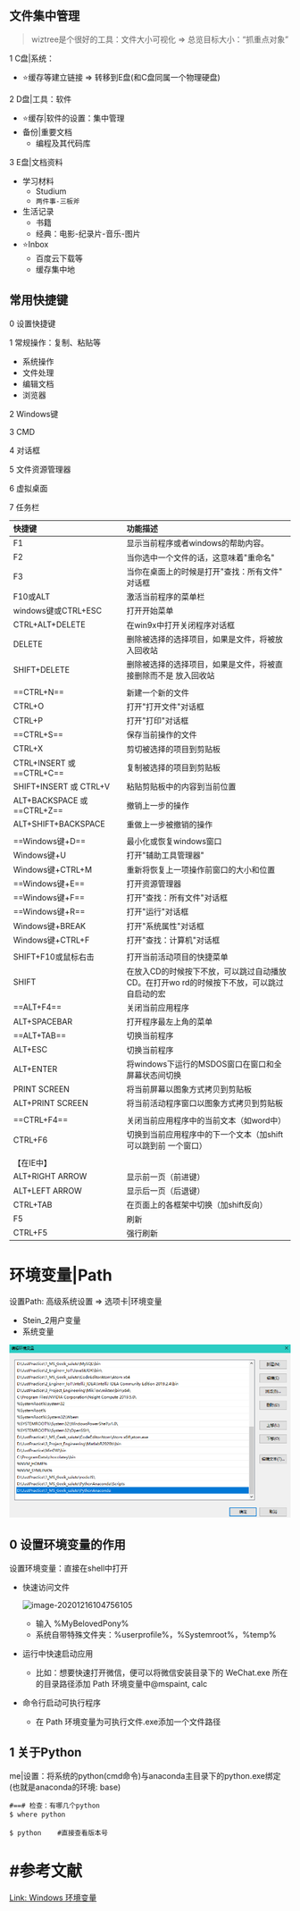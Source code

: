 ## 文件集中管理

> wiztree是个很好的工具：文件大小可视化 => 总览目标大小：“抓重点对象”

1 C盘|系统：

- ⭐缓存等建立链接 => 转移到E盘(和C盘同属一个物理硬盘)

2 D盘|工具：软件

- ⭐缓存|软件的设置：集中管理
- 备份|重要文档
  - 编程及其代码库

3 E盘|文档资料

- 学习材料
  - Studium
  - `两件事-三板斧`
- 生活记录
  - 书籍
  - 经典：电影-纪录片-音乐-图片
- ⭐Inbox
  - 百度云下载等
  - 缓存集中地







## 常用快捷键

0 设置快捷键

1 常规操作：复制、粘贴等

- 系统操作
- 文件处理
- 编辑文档
- 浏览器

2 Windows键

3 CMD

4 对话框

5 文件资源管理器

6 虚拟桌面

7 任务栏



| 快捷键                      | 功能描述                                                     |
| :-------------------------- | :----------------------------------------------------------- |
| F1                          | 显示当前程序或者windows的帮助内容。                          |
| F2                          | 当你选中一个文件的话，这意味着"重命名"                       |
| F3                          | 当你在桌面上的时候是打开"查找：所有文件" 对话框              |
| F10或ALT                    | 激活当前程序的菜单栏                                         |
| windows键或CTRL+ESC         | 打开开始菜单                                                 |
| CTRL+ALT+DELETE             | 在win9x中打开关闭程序对话框                                  |
| DELETE                      | 删除被选择的选择项目，如果是文件，将被放入回收站             |
| SHIFT+DELETE                | 删除被选择的选择项目，如果是文件，将被直接删除而不是 放入回收站 |
|                             |                                                              |
| ==CTRL+N==                  | 新建一个新的文件                                             |
| CTRL+O                      | 打开"打开文件"对话框                                         |
| CTRL+P                      | 打开"打印"对话框                                             |
| ==CTRL+S==                  | 保存当前操作的文件                                           |
| CTRL+X                      | 剪切被选择的项目到剪贴板                                     |
| CTRL+INSERT 或 ==CTRL+C==   | 复制被选择的项目到剪贴板                                     |
| SHIFT+INSERT 或 CTRL+V      | 粘贴剪贴板中的内容到当前位置                                 |
| ALT+BACKSPACE 或 ==CTRL+Z== | 撤销上一步的操作                                             |
| ALT+SHIFT+BACKSPACE         | 重做上一步被撤销的操作                                       |
|                             |                                                              |
| ==Windows键+D==             | 最小化或恢复windows窗口                                      |
| Windows键+U                 | 打开"辅助工具管理器"                                         |
| Windows键+CTRL+M            | 重新将恢复上一项操作前窗口的大小和位置                       |
| ==Windows键+E==             | 打开资源管理器                                               |
| ==Windows键+F==             | 打开"查找：所有文件"对话框                                   |
| ==Windows键+R==             | 打开"运行"对话框                                             |
| Windows键+BREAK             | 打开"系统属性"对话框                                         |
| Windows键+CTRL+F            | 打开"查找：计算机"对话框                                     |
|                             |                                                              |
| SHIFT+F10或鼠标右击         | 打开当前活动项目的快捷菜单                                   |
| SHIFT                       | 在放入CD的时候按下不放，可以跳过自动播放CD。在打开wo rd的时候按下不放，可以跳过自启动的宏 |
| ==ALT+F4==                  | 关闭当前应用程序                                             |
| ALT+SPACEBAR                | 打开程序最左上角的菜单                                       |
| ==ALT+TAB==                 | 切换当前程序                                                 |
| ALT+ESC                     | 切换当前程序                                                 |
| ALT+ENTER                   | 将windows下运行的MSDOS窗口在窗口和全屏幕状态间切换           |
| PRINT SCREEN                | 将当前屏幕以图象方式拷贝到剪贴板                             |
| ALT+PRINT SCREEN            | 将当前活动程序窗口以图象方式拷贝到剪贴板                     |
|                             |                                                              |
| ==CTRL+F4==                 | 关闭当前应用程序中的当前文本（如word中）                     |
| CTRL+F6                     | 切换到当前应用程序中的下一个文本（加shift 可以跳到前 一个窗口） |
|                             |                                                              |
| 【在IE中】                  |                                                              |
| ALT+RIGHT ARROW             | 显示前一页（前进键）                                         |
| ALT+LEFT ARROW              | 显示后一页（后退键）                                         |
| CTRL+TAB                    | 在页面上的各框架中切换（加shift反向）                        |
| F5                          | 刷新                                                         |
| CTRL+F5                     | 强行刷新                                                     |



# 环境变量|Path

设置Path: 高级系统设置 => 选项卡|环境变量

- Stein_2用户变量
- 系统变量

![image-20210517202806909](https://raw.githubusercontent.com/DaiDuncan/PicUploader/main/img2/20210517202807.png)



## 0 设置环境变量的作用

设置环境变量：直接在shell中打开

- 快速访问文件

  ![image-20201216104756105](https://cdn.jsdelivr.net/gh/DaiDuncan/PicUploader/img/20201216104756.png)

  - 输入 %MyBelovedPony%
  - 系统自带特殊文件夹：%userprofile%，%Systemroot%，%temp%



- 运行中快速启动应用
  - 比如：想要快速打开微信，便可以将微信安装目录下的 WeChat.exe 所在的目录路径添加 Path 环境变量中@mspaint, calc

- 命令行启动可执行程序
  - 在 Path 环境变量为可执行文件.exe添加一个文件路径



## 1 关于Python

me|设置：将系统的python(cmd命令)与anaconda主目录下的python.exe绑定(也就是anaconda的环境: base)

```shell
#==# 检查：有哪几个python
$ where python

$ python	#直接查看版本号
```





# #参考文献

[Link: Windows 环境变量](https://zhuanlan.zhihu.com/p/67726501)